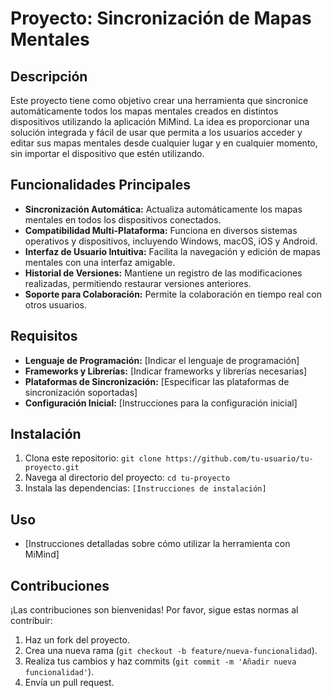 # Proyecto: Sincronización de Mapas Mentales

## Descripción

Este proyecto tiene como objetivo crear una herramienta que sincronice automáticamente todos los mapas mentales creados en distintos dispositivos utilizando la aplicación MiMind. La idea es proporcionar una solución integrada y fácil de usar que permita a los usuarios acceder y editar sus mapas mentales desde cualquier lugar y en cualquier momento, sin importar el dispositivo que estén utilizando.

## Funcionalidades Principales
- **Sincronización Automática:** Actualiza automáticamente los mapas mentales en todos los dispositivos conectados.
- **Compatibilidad Multi-Plataforma:** Funciona en diversos sistemas operativos y dispositivos, incluyendo Windows, macOS, iOS y Android.
- **Interfaz de Usuario Intuitiva:** Facilita la navegación y edición de mapas mentales con una interfaz amigable.
- **Historial de Versiones:** Mantiene un registro de las modificaciones realizadas, permitiendo restaurar versiones anteriores.
- **Soporte para Colaboración:** Permite la colaboración en tiempo real con otros usuarios.

## Requisitos
- **Lenguaje de Programación:** [Indicar el lenguaje de programación]
- **Frameworks y Librerías:** [Indicar frameworks y librerías necesarias]
- **Plataformas de Sincronización:** [Especificar las plataformas de sincronización soportadas]
- **Configuración Inicial:** [Instrucciones para la configuración inicial]

## Instalación
1. Clona este repositorio: `git clone https://github.com/tu-usuario/tu-proyecto.git`
2. Navega al directorio del proyecto: `cd tu-proyecto`
3. Instala las dependencias: `[Instrucciones de instalación]`

## Uso
- [Instrucciones detalladas sobre cómo utilizar la herramienta con MiMind]

## Contribuciones
¡Las contribuciones son bienvenidas! Por favor, sigue estas normas al contribuir:
1. Haz un fork del proyecto.
2. Crea una nueva rama (`git checkout -b feature/nueva-funcionalidad`).
3. Realiza tus cambios y haz commits (`git commit -m 'Añadir nueva funcionalidad'`).
4. Envía un pull request.
